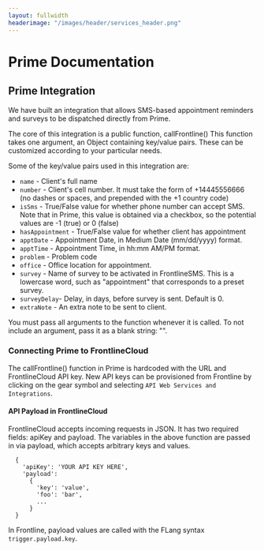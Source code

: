 ```yaml
---
layout: fullwidth
headerimage: "/images/header/services_header.png"
---
```

# Prime Documentation

## Prime Integration
We have built an integration that allows SMS-based appointment reminders and surveys to be dispatched directly from Prime.

The core of this integration is a public function, callFrontline()
This function takes one argument, an Object containing key/value pairs. These can be customized according to your particular needs. 

Some of the key/value pairs used in this integration are: 

* `name` - Client's full name
* `number` - Client's cell number. It must take the form of +14445556666 (no dashes or spaces, and prepended with the +1 country code)
* `isSms` - True/False value for whether phone number can accept SMS. Note that in Prime, this value is obtained via a checkbox, so the potential values are -1 (true) or 0 (false)
* `hasAppointment` - True/False value for whether client has appointment
* `apptDate` - Appointment Date, in Medium Date (mm/dd/yyyy) format. 
* `apptTime` - Appointment Time, in hh:mm AM/PM format. 
* `problem` - Problem code
* `office` - Office location for appointment. 
* `survey` - Name of survey to be activated in FrontlineSMS. This is a lowercase word, such as "appointment" that corresponds to a preset survey.
* `surveyDelay`- Delay, in days, before survey is sent. Default is 0.
* `extraNote` - An extra note to be sent to client.

You must pass all arguments to the function whenever it is called. To not include an argument, pass it as a blank string: "".

### Connecting Prime to FrontlineCloud
The callFrontline() function in Prime is hardcoded with the URL and FrontlineCloud API key. New API keys can be provisioned from Frontline by clicking on the gear symbol and selecting `API Web Services and Integrations`.

#### API Payload in FrontlineCloud
FrontlineCloud accepts incoming requests in JSON. It has two required fields: apiKey and payload. The variables in the above function are passed in via payload, which accepts arbitrary keys and values.

```
  {
    'apiKey': 'YOUR API KEY HERE',
    'payload':
      {
        'key': 'value',
        'foo': 'bar',
        ...
      }
  }
```

In Frontline, payload values are called with the FLang syntax `trigger.payload.key`.


